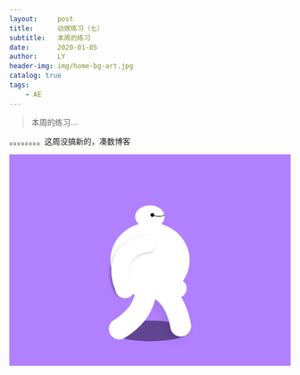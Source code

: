 ```yaml
---
layout:     post
title:      动效练习（七）
subtitle:   本周的练习
date:       2020-01-05
author:     LY
header-img: img/home-bg-art.jpg
catalog: true
tags:
    - AE
---
```


> 本周的练习... 

。。。。。。。。这周没搞新的，凑数博客

![](/img/2020010501.gif)



